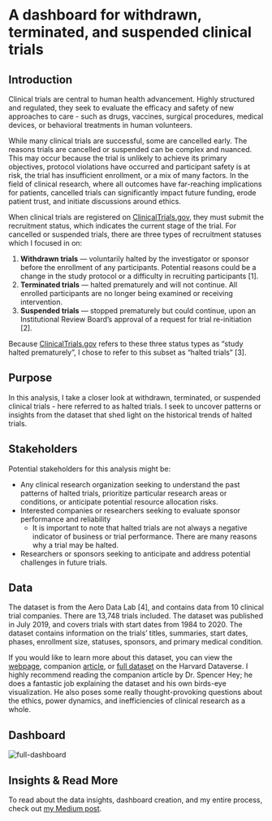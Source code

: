 # A dashboard for withdrawn, terminated, and suspended clinical trials
## Introduction

Clinical trials are central to human health advancement. Highly structured and regulated, they seek to evaluate the efficacy and safety of new approaches to care - such as drugs, vaccines, surgical procedures, medical devices, or behavioral treatments in human volunteers.

While many clinical trials are successful, some are cancelled early. The reasons trials are cancelled or suspended can be complex and nuanced. This may occur because the trial is unlikely to achieve its primary objectives, protocol violations have occurred and participant safety is at risk, the trial has insufficient enrollment, or a mix of many factors. In the field of clinical research, where all outcomes have far-reaching implications for patients, cancelled trials can significantly impact future funding, erode patient trust, and initiate discussions around ethics. 

When clinical trials are registered on [ClinicalTrials.gov](http://clinicaltrials.gov/), they must submit the recruitment status, which indicates the current stage of the trial. For cancelled or suspended trials, there are three types of recruitment statuses which I focused in on:

1. **Withdrawn trials** — voluntarily halted by the investigator or sponsor before the enrollment of any participants. Potential reasons could be a change in the study protocol or a difficulty in recruiting participants [1].
2. **Terminated trials** — halted prematurely and will not continue. All enrolled participants are no longer being examined or receiving intervention.
3. **Suspended trials** — stopped prematurely but could continue, upon an Institutional Review Board’s approval of a request for trial re-initiation [2].

Because [ClinicalTrials.gov](http://clinicaltrials.gov/) refers to these three status types as “study halted prematurely”, I chose to refer to this subset as “halted trials” [3].

## **Purpose**

In this analysis, I take a closer look at withdrawn, terminated, or suspended clinical trials - here referred to as halted trials. I seek to uncover patterns or insights from the dataset that shed light on the historical trends of halted trials.

## Stakeholders

Potential stakeholders for this analysis might be:

- Any clinical research organization seeking to understand the past patterns of halted trials, prioritize particular research areas or conditions, or anticipate potential resource allocation risks.
- Interested companies or researchers seeking to evaluate sponsor performance and reliability
    - It is important to note that halted trials are not always a negative indicator of business or trial performance. There are many reasons why a trial may be halted.
- Researchers or sponsors seeking to anticipate and address potential challenges in future trials.

## Data

The dataset is from the Aero Data Lab [4], and contains data from 10 clinical trial companies. There are 13,748 trials included. The dataset was published in July 2019, and covers trials with start dates from 1984 to 2020. The dataset contains information on the trials’ titles, summaries, start dates, phases, enrollment size, statuses, sponsors, and primary medical condition.

If you would like to learn more about this dataset, you can view the [webpage](https://www.aerodatalab.org/birds-eye-view-of-research-landscape), companion [article](https://www.statnews.com/2019/07/18/clinical-trials-birds-eye-view-drug-development/), or [full dataset](https://dataverse.harvard.edu/dataset.xhtml?persistentId=doi:10.7910/DVN/S8C77Q) on the Harvard Dataverse. I highly recommend reading the companion article by Dr. Spencer Hey; he does a fantastic job explaining the dataset and his own birds-eye visualization. He also poses some really thought-provoking questions about the ethics, power dynamics, and inefficiencies of clinical research as a whole.

## Dashboard

![full-dashboard](https://github.com/rebrinehart/clinical-trials/assets/135187192/c93ece4f-4cda-46b3-af85-c87351327f35)

## Insights & Read More
To read about the data insights, dashboard creation, and my entire process, check out [my Medium post](https://medium.com/@reb.rinehart/clinical-trials-dashboard-256b88bf48cb).
